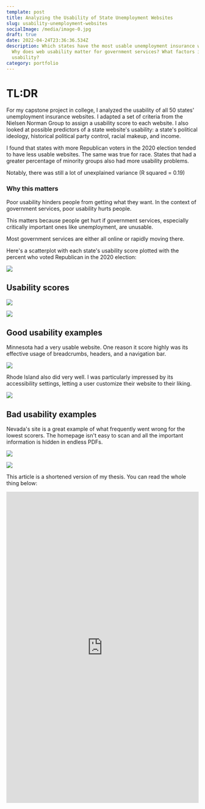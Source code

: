```yaml
---
template: post
title: Analyzing the Usability of State Unemployment Websites
slug: usability-unemployment-websites
socialImage: /media/image-0.jpg
draft: true
date: 2022-04-24T23:36:36.534Z
description: Which states have the most usable unemployment insurance websites?
  Why does web usability matter for government services? What factors influence
  usability?
category: portfolio
---
```

# TL:DR

For my capstone project in college, I analyzed the usability of all 50 states' unemployment insurance websites. I adapted a set of criteria from the Nielsen Norman Group to assign a usability score to each website. I also looked at possible predictors of a state website's usability: a state's political ideology, historical political party control, racial makeup, and income.

I found that states with more Republican voters in the 2020 election tended to have less usable websites. The same was true for race. States that had a greater percentage of minority groups also had more usability problems.

Notably, there was still a lot of unexplained variance (R squared = 0.19)

### Why this matters

Poor usability hinders people from getting what they want. In the context of government services, poor usability hurts people. 

This matters because people get hurt if government services, especially critically important ones like unemployment, are unusable. 

Most government services are either all online or rapidly moving there. 

Here's a scatterplot with each state's usability score plotted with the percent who voted Republican in the 2020 election:

![](/media/usabilityscorevptrumplabeled.png)

## Usability scores

![](/media/topandbottomscores.png)

![](/media/usability-map.png)

## Good usability examples

Minnesota had a very usable website. One reason it score highly was its effective usage of breadcrumbs, headers, and a navigation bar. 

![](/media/minnesota-nav.png)

Rhode Island also did very well. I was particularly impressed by its accessibility settings, letting a user customize their website to their liking.

![](/media/excellentaccessibilitysettings.png)

## Bad usability examples

Nevada's site is a great example of what frequently went wrong for the lowest scorers. The homepage isn't easy to scan and all the important information is hidden in endless PDFs.

![](/media/nevadahomepage.png)

![](/media/wyominghomepage.png)

This article is a shortened version of my thesis. You can read the whole thing below: 

  <iframe frameborder="0" scrolling="no"
     width="100%" height="815px"
     src="https://drive.google.com/file/d/1UD_l-WxE_xWiZ1XSsKQzMYrnUglmTksC/preview">
  </iframe>